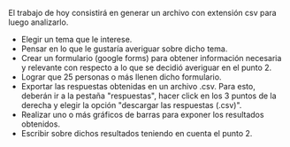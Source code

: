El trabajo de hoy consistirá en generar un archivo con extensión csv para luego analizarlo.

- Elegir un tema que le interese.
- Pensar en lo que le gustaría averiguar sobre dicho tema.
- Crear un formulario (google forms) para obtener información necesaria y relevante con respecto a lo que se decidió averiguar en el punto 2.
- Lograr que 25 personas o más llenen dicho formulario.
- Exportar las respuestas obtenidas en un archivo .csv. Para esto, deberán ir a la pestaña "respuestas", hacer click en los 3 puntos de la derecha y elegir la opción "descargar las respuestas (.csv)".
- Realizar uno o más gráficos de barras para exponer los resultados obtenidos.
- Escribir sobre dichos resultados teniendo en cuenta el punto 2.
